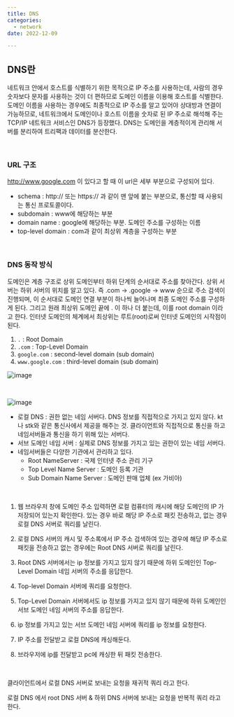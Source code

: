 ```yaml
---
title: DNS 
categories:
  - network
date: 2022-12-09

---
```




## DNS란

네트워크 안에서 호스트를 식별하기 위한 목적으로 IP 주소를 사용하는데, 사람의 경우 숫자보다 문자를 사용하는 것이 더 편하므로 도메인 이름을 이용해 호스트를 식별한다. 도메인 이름을 사용하는 경우에도 최종적으로 IP 주소를 알고 있어야 상대방과 연결이 가능하므로, 네트워크에서 도메인이나 호스트 이름을 숫자로 된 IP 주소로 해석해 주는 TCP/IP 네트워크 서비스인 DNS가 등장했다. DNS는 도메인을 계층적이게 관리해 서버를 분리하여 트리팩과 데이터를 분산한다.

<br/>

### URL 구조

http://www.google.com 이 있다고 할 때 이 url은 세부 부분으로 구성되어 있다.

- schema : http:// 또는 https:// 과 같이 맨 앞에 붙는 부분으로, 통신할 때 사용되는 통신 프로토콜이다.
- subdomain : www에 해당하는 부분
- domain name : google에 해당하는 부분. 도메인 주소를 구성하는 이름
- top-level domain : com과 같이 최상위 계층을 구성하는 부분

<br/>


### DNS 동작 방식

도메인은 계층 구조로 상위 도메인부터 하위 단계의 순서대로 주소를 찾아간다. 상위 서버는 하위 서버의 위치를 알고 있다. 즉 .com -> .google -> www 순으로 주소 검색이 진행되며, 이 순서대로 도메인 연결 부분이 하나씩 늘어나며 최종 도메인 주소를 구성하게 된다. 그리고 원래 최상위 도메인 끝에 . 이 하나 더 붙는데, 이를 root domain 이라고 한다. 인터넷 도메인의 체계에서 최상위는 루트(root)로써 인터넷 도메인의 시작점이 된다. 

1. `.` : Root Domain
2. `.com` : Top-Level Domain
3. `google.com` : second-level domain (sub domain)
4. `www.google.com` : third-level domain (sub domain)



![image](https://user-images.githubusercontent.com/67885363/206968022-a0f8f3ed-ffef-49ca-ad60-5471789d8103.png)

<br/>


![image](https://user-images.githubusercontent.com/67885363/206968399-decc90dc-5b82-4741-8495-a3b4099cfd81.png)

- 로컬 DNS : 권한 없는 네임 서버다. DNS 정보를 직접적으로 가지고 있지 않다. kt나 stk와 같은 통신사에서 제공을 해주는 것. 클라이언트와 직접적으로 통신을 하고 네임서버들과 통신을 하기 위해 있는 서버다. 
- 서브 도메인 네임 서버 : 실제로 DNS 정보를 가지고 있는 권한이 있는 네임 서버다.
- 네임서버들은 다양한 기관에서 관리하고 있다.
  - Root NameServer : 국제 인터넷 주소 관리 기구
  - Top Level Name Server : 도메인 등록 기관
  - Sub Domain Name Server : 도메인 판매 업체 (ex 가비아)

<br/>

1. 웹 브라우저 창에 도메인 주소 입력하면 로컬 컴퓨터의 캐시에 해당 도메인의 IP 가 저장되어 있는지 확인한다. 있는 경우 바로 해당 IP 주소로 패킷 전송하고, 없는 경우 로컬 DNS 서버로 쿼리를 날린다.

2. 로컬 DNS 서버의 캐시 및 주소록에서 IP 주소 검색하여 있는 경우에 해당 IP 주소로 패킷을 전송하고 없는 경우에는 Root DNS 서버로 쿼리를 날린다.

3. Root DNS 서버에서는 ip 정보를 가지고 있지 않기 때문에 하위 도메인인 Top-Level Domain 네임 서버의 주소를 응답한다.
4. Top-level Domain 서버에 쿼리를 요청한다.
5. Top-Level Domain 서버에서도 ip 정보를 가지고 있지 않기 때문에 하위 도메인인 서브 도메인 네임 서버의 주소를 응답한다.

6. ip 정보를 가지고 있는 서브 도메인 네임 서버에 쿼리를 ip 정보를 요청한다.
7. IP 주소를 전달받고 로컬 DNS에 캐싱해둔다.
8. 브라우저에 ip를 전달받고 pc에 캐싱한 뒤 패킷 전송한다.


<br/>

클라이언트에서 로컬 DNS 서버로 보내는 요청을 재귀적 쿼리 라고 한다. 

로컬 DNS 에서 root DNS 서버 & 하위 DNS 서버에 보내는 요청을 반복적 쿼리 라고 한다. 
